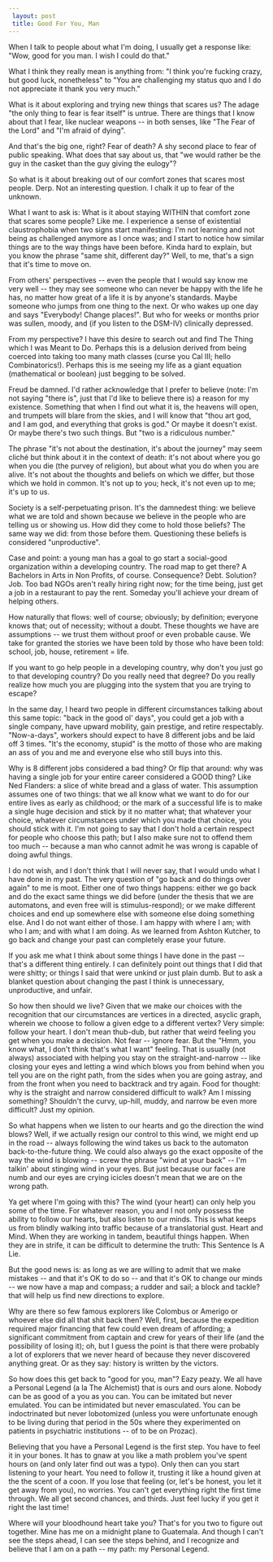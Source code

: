 ```yaml
---
 layout: post
 title: Good For You, Man
---
```


When I talk to people about what I'm doing, I usually get a response like: "Wow, good for you man. I wish I could do that."

What I think they really mean is anything from: "I think you're fucking crazy, but good luck, nonetheless" to "You are challenging my status quo and I do not appreciate it thank you very much."

What is it about exploring and trying new things that scares us? The adage "the only thing to fear is fear itself" is untrue. There are things that I know about that I fear, like nuclear weapons -- in both senses, like "The Fear of the Lord" and "I'm afraid of dying".

And that's the big one, right? Fear of death? A shy second place to fear of public speaking. What does that say about us, that "we would rather be the guy in the casket than the guy giving the eulogy"?

So what is it about breaking out of our comfort zones that scares most people. Derp. Not an interesting question. I chalk it up to fear of the unknown.

What I want to ask is: What is it about staying WITHIN that comfort zone that scares some people? Like me. I experience a sense of existential claustrophobia when two signs start manifesting: I'm not learning and not being as challenged anymore as I once was; and I start to notice how similar things are to the way things have been before. Kinda hard to explain, but you know the phrase "same shit, different day?" Well, to me, that's a sign that it's time to move on.

From others' perspectives -- even the people that I would say know me very well -- they may see someone who can never be happy with the life he has, no matter how great of a life it is by anyone's standards. Maybe someone who jumps from one thing to the next. Or who wakes up one day and says "Everybody! Change places!". But who for weeks or months prior was sullen, moody, and (if you listen to the DSM-IV) clinically depressed.

From my perspective? I have this desire to search out and find The Thing which I was Meant to Do. Perhaps this is a delusion derived from being coerced into taking too many math classes (curse you Cal III; hello Combinatorics!). Perhaps this is me seeing my life as a giant equation (mathematical or boolean) just begging to be solved.

Freud be damned. I'd rather acknowledge that I prefer to believe (note: I'm not saying "there is", just that I'd like to believe there is) a reason for my existence. Something that when I find out what it is, the heavens will open, and trumpets will blare from the skies, and I will know that "thou art god, and I am god, and everything that groks is god." Or maybe it doesn't exist. Or maybe there's two such things. But "two is a ridiculous number."

The phrase "it's not about the destination, it's about the journey" may seem cliché but think about it in the context of death: it's not about where you go when you die (the purvey of religion), but about what you do when you are alive. It's not about the thoughts and beliefs on which we differ, but those which we hold in common. It's not up to you; heck, it's not even up to me; it's up to us.

Society is a self-perpetuating prison. It's the damnedest thing: we believe what we are told and shown because we believe in the people who are telling us or showing us. How did they come to hold those beliefs? The same way we did: from those before them. Questioning these beliefs is considered "unproductive". 

Case and point: a young man has a goal to go start a social-good organization within a developing country. The road map to get there? A Bachelors in Arts in Non Profits, of course. Consequence? Debt. Solution? Job. Too bad NGOs aren't really hiring right now; for the time being, just get a job in a restaurant to pay the rent. Someday you'll achieve your dream of helping others.

How naturally that flows: well of course; obviously; by definition; everyone knows that; out of necessity; without a doubt. These thoughts we have are assumptions -- we trust them without proof or even probable cause. We take for granted the stories we have been told by those who have been told: school, job, house, retirement = life.

If you want to go help people in a developing country, why don't you just go to that developing country? Do you really need that degree? Do you really realize how much you are plugging into the system that you are trying to escape?

In the same day, I heard two people in different circumstances talking about this same topic: "back in the good ol' days", you could get a job with a single company, have upward mobility, gain prestige, and retire respectably. "Now-a-days", workers should expect to have 8 different jobs and be laid off 3 times. "It's the economy, stupid" is the motto of those who are making an ass of you and me and everyone else who still buys into this.

Why is 8 different jobs considered a bad thing? Or flip that around: why was having a single job for your entire career considered a GOOD thing? Like Ned Flanders: a slice of white bread and a glass of water. This assumption assumes one of two things: that we all know what we want to do for our entire lives as early as childhood; or the mark of a successful life is to make a single huge decision and stick by it no matter what; that whatever your choice, whatever circumstances under which you made that choice, you should stick with it. I'm not going to say that I don't hold a certain respect for people who choose this path; but I also make sure not to offend them too much -- because a man who cannot admit he was wrong is capable of doing awful things.

I do not wish, and I don't think that I will never say, that I would undo what I have done in my past. The very question of "go back and do things over again" to me is moot. Either one of two things happens: either we go back and do the exact same things we did before (under the thesis that we are automatons, and even free will is stimulus-respond); or we make different choices and end up somewhere else with someone else doing something else. And I do not want either of those. I am happy with where I am; with who I am; and with what I am doing. As we learned from Ashton Kutcher, to go back and change your past can completely erase your future.

If you ask me what I think about some things I have done in the past -- that's a different thing entirely. I can definitely point out things that I did that were shitty; or things I said that were unkind or just plain dumb. But to ask a blanket question about changing the past I think is unnecessary, unproductive, and unfair.

So how then should we live? Given that we make our choices with the recognition that our circumstances are vertices in a directed, asyclic graph, wherein we choose to follow a given edge to a different vertex? Very simple: follow your heart. I don't mean thub-dub, but rather that weird feeling you get when you make a decision. Not fear -- ignore fear. But the "Hmm, you know what, I don't think that's what I want" feeling. That is usually (not always) associated with helping you stay on the straight-and-narrow -- like closing your eyes and letting a wind which blows you from behind when you tell you are on the right path, from the sides when you are going astray, and from the front when you need to backtrack and try again. Food for thought: why is the straight and narrow considered difficult to walk? Am I missing something? Shouldn't the curvy, up-hill, muddy, and narrow be even more difficult? Just my opinion.

So what happens when we listen to our hearts and go the direction the wind blows? Well, if we actually resign our control to this wind, we might end up in the road -- always following the wind takes us back to the automaton back-to-the-future thing. We could also always go the exact opposite of the way the wind is blowing -- screw the phrase "wind at your back" -- I'm talkin' about stinging wind in your eyes. But just because our faces are numb and our eyes are crying icicles doesn't mean that we are on the wrong path.

Ya get where I'm going with this? The wind (your heart) can only help you some of the time. For whatever reason, you and I not only possess the ability to follow our hearts, but also listen to our minds. This is what keeps us from blindly walking into traffic because of a translatorial gust. Heart and Mind. When they are working in tandem, beautiful things happen. When they are in strife, it can be difficult to determine the truth: This Sentence Is A Lie.

But the good news is: as long as we are willing to admit that we make mistakes -- and that it's OK to do so -- and that it's OK to change our minds -- we now have a map and compass; a rudder and sail; a block and tackle? that will help us find new directions to explore.

Why are there so few famous explorers like Colombus or Amerigo or whoever else did all that shit back then? Well, first, because the expedition required major financing that few could even dream of affording; a significant commitment from captain and crew for years of their life (and the possibility of losing it); oh, but I guess the point is that there were probably a lot of explorers that we never heard of because they never discovered anything great. Or as they say: history is written by the victors.

So how does this get back to "good for you, man"? Eazy peazy. We all have a Personal Legend (a la The Alchemist) that is ours and ours alone. Nobody can be as good of a you as you can. You can be imitated but never emulated. You can be intimidated but never emasculated. You can be indoctrinated but never lobotomized (unless you were unfortunate enough to be living during that period in the 50s where they experimented on patients in psychiatric institutions -- of to be on Prozac).

Believing that you have a Personal Legend is the first step. You have to feel it in your bones. It has to gnaw at you like a math problem you've spent hours on (and only later find out was a typo). Only then can you start listening to your heart. You need to follow it, trusting it like a hound given at the the scent of a coon. If you lose that feeling (or, let's be honest, you let it get away from you), no worries. You can't get everything right the first time through. We all get second chances, and thirds. Just feel lucky if you get it right the last time!

Where will your bloodhound heart take you? That's for you two to figure out together. Mine has me on a midnight plane to Guatemala. And though I can't see the steps ahead, I can see the steps behind, and I recognize and believe that I am on a path -- my path: my Personal Legend.


